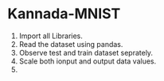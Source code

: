 # Kannada-MNIST
1. Import all Libraries.
2. Read the dataset using pandas.
3. Observe test and train dataset seprately.
4. Scale both ionput and output data values.
5. 